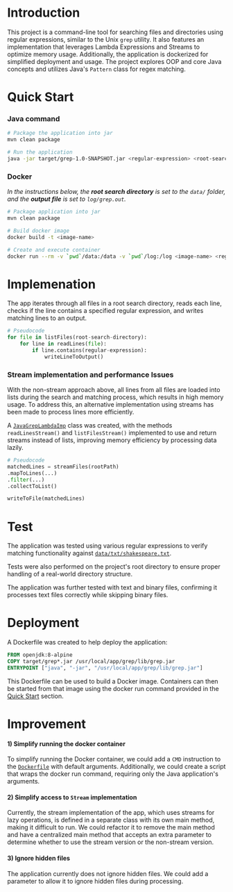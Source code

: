 # Introduction

This project is a command-line tool for searching files and directories using regular expressions,
similar to the Unix `grep` utility. It also features an implementation that leverages Lambda
Expressions and Streams to optimize memory usage. Additionally, the application is dockerized for
simplified deployment and usage. The project explores OOP and core Java concepts and utilizes
Java's `Pattern` class for regex matching.

# Quick Start

### Java command

```bash
# Package the application into jar
mvn clean package

# Run the application
java -jar target/grep-1.0-SNAPSHOT.jar <regular-expression> <root-search-directory> <output-file>
```

### Docker

*In the instructions below, the __root search directory__ is set to the `data/` folder, and the
__output file__ is set to `log/grep.out`.*

```bash
# Package application into jar
mvn clean package

# Build docker image
docker build -t <image-name>

# Create and execute container
docker run --rm -v `pwd`/data:/data -v `pwd`/log:/log <image-name> <regular-expression> /data /log/grep.out
```

# Implemenation

The app iterates through all files in a root search directory, reads each line, checks if the line
contains a specified regular expression, and writes matching lines to an output.

```python
# Pseudocode
for file in listFiles(root-search-directory):
    for line in readLines(file):
        if line.contains(regular-expression):
            writeLineToOutput()
```

### Stream implementation and performance Issues

With the non-stream approach above, all lines from all files are loaded into lists during the search
and matching process, which results in high memory usage. To address this, an alternative
implementation using streams has been made to process lines more efficiently.

A [`JavaGrepLambdaImp`](src/main/java/ca/jrvs/apps/grep/JavaGrepLambdaImp.java) class was created,
with the methods `readLinesStream()` and `listFilesStream()` implemented to use and return streams
instead of lists, improving memory efficiency by processing data lazily.

```python
# Pseudocode
matchedLines = streamFiles(rootPath)
.mapToLines(...)
.filter(...)
.collectToList()

writeToFile(matchedLines)
```

# Test

The application was tested using various regular expressions to verify matching functionality
against [`data/txt/shakespeare.txt`](data/txt/shakespeare.txt).

Tests were also performed on the project's root directory to ensure proper handling of a real-world
directory structure.

The application was further tested with text and binary files, confirming it
processes text files correctly while skipping binary files.

# Deployment

A Dockerfile was created to help deploy the application:

```dockerfile
FROM openjdk:8-alpine
COPY target/grep*.jar /usr/local/app/grep/lib/grep.jar
ENTRYPOINT ["java", "-jar", "/usr/local/app/grep/lib/grep.jar"]
```

This Dockerfile can be used to build a Docker image. Containers can then be started from that image
using the docker run command provided in the [Quick Start](#quick-start) section.

# Improvement

#### 1) Simplify running the docker container

To simplify running the Docker container, we could add a `CMD` instruction to
the [`Dockerfile`](Dockerfile) with default arguments. Additionally, we could create a script that
wraps the docker run command, requiring only the Java application's arguments.

#### 2) Simplify access to `Stream` implementation

Currently, the stream implementation of the app, which uses streams for lazy operations, is
defined in a separate class with its own main method, making it difficult to run. We could
refactor it to remove the main method and have a centralized main method that accepts an extra
parameter to determine whether to use the stream version or the non-stream version.

#### 3) Ignore hidden files

The application currently does not ignore hidden files. We could add a parameter to allow it to
ignore hidden files during processing.